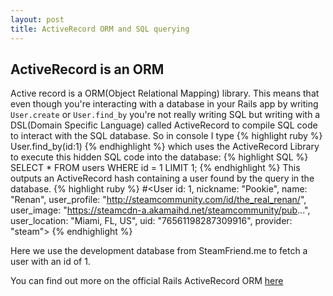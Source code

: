 ```yaml
---
layout: post
title: ActiveRecord ORM and SQL querying
---
```


## ActiveRecord is an ORM
 Active record is a ORM(Object Relational Mapping) library. This means that even though you're interacting with a database in your Rails app by writing `User.create` or `User.find_by` you're not really writing SQL but writing with a DSL(Domain Specific Language) called ActiveRecord to compile SQL code to interact with the SQL database. So in console I type
{% highlight ruby %}
 User.find_by(id:1)
{% endhighlight %}
 which uses the ActiveRecord Library to execute this hidden SQL code into the database:
 {% highlight SQL %}
 SELECT * FROM users WHERE id = 1 LIMIT 1;
 {% endhighlight %}
This outputs an ActiveRecord hash containing a user found by the query in the database.
{% highlight ruby %}
#<User id: 1, nickname: "Pookie", name: "Renan", user_profile: "http://steamcommunity.com/id/the_real_renan/", user_image: "https://steamcdn-a.akamaihd.net/steamcommunity/pub...", user_location: "Miami, FL, US", uid: "76561198287309916", provider: "steam">
{% endhighlight %}

Here we use the development database from SteamFriend.me to fetch a user with an id of 1.

You can find out more on the official Rails ActiveRecord ORM [here](http://guides.rubyonrails.org/active_record_basics.html)
